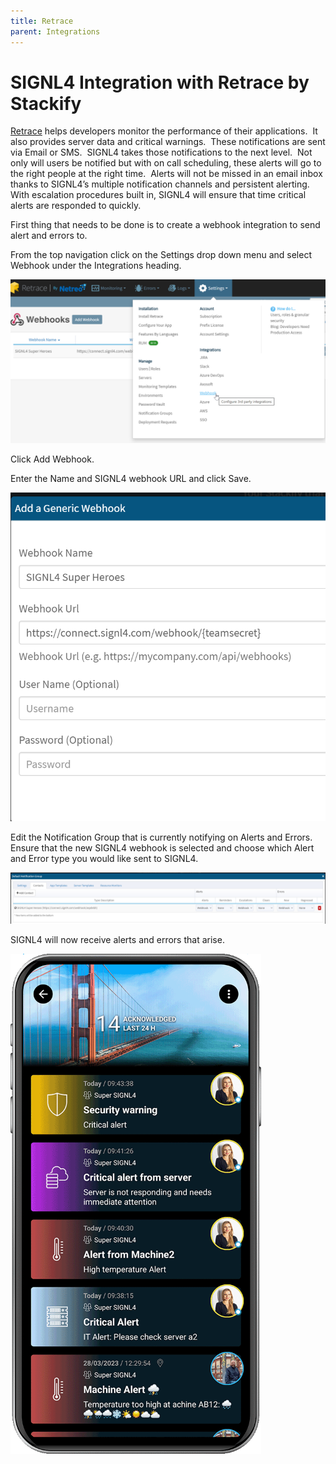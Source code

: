 ```yaml
---
title: Retrace
parent: Integrations
---
```


# SIGNL4 Integration with Retrace by Stackify

[Retrace](https://stackify.com/retrace/) helps developers monitor the performance of their applications.  It also provides server data and critical warnings.  These notifications are sent via Email or SMS.  SIGNL4 takes those notifications to the next level.  Not only will users be notified but with on call scheduling, these alerts will go to the right people at the right time.  Alerts will not be missed in an email inbox thanks to SIGNL4’s multiple notification channels and persistent alerting.  With escalation procedures built in, SIGNL4 will ensure that time critical alerts are responded to quickly.

First thing that needs to be done is to create a webhook integration to send alert and errors to.

From the top navigation click on the Settings drop down menu and select Webhook under the Integrations heading.

![Webhook 1](webhook-1.png)

Click Add Webhook.

Enter the Name and SIGNL4 webhook URL and click Save.

![Webhook 2](webhook-2.png)

Edit the Notification Group that is currently notifying on Alerts and Errors.  Ensure that the new SIGNL4 webhook is selected and choose which Alert and Error type you would like sent to SIGNL4.

![Notifcation Group](notifcation-group.png)

SIGNL4 will now receive alerts and errors that arise.

![Retrace SIGNL4](retrace-s4-mobile.png)
